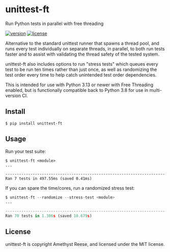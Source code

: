 # unittest-ft

Run Python tests in parallel with free threading

[![version](https://img.shields.io/pypi/v/unittest-ft.svg)](https://pypi.org/project/unittest-ft)
[![license](https://img.shields.io/pypi/l/unittest-ft.svg)](https://github.com/amyreese/unittest-ft/blob/main/LICENSE)

Alternative to the standard unittest runner that spawns a thread pool, and
runs every test individually on separate threads, in parallel, to both run tests
faster and to assist with validating the thread safety of the tested system.

unittest-ft also includes options to run "stress tests" which queues every test
to be run ten times rather than just once, as well as randomizing the test order
every time to help catch unintended test order dependencies.

This is intended for use with Python 3.13 or newer with Free Threading enabled,
but is functionally compatible back to Python 3.8 for use in multi-version CI.


Install
-------

```shell-session
$ pip install unittest-ft
```


Usage
-----

Run your test suite:

```shell-session
$ unittest-ft <module>
...

----------------------------------------------------------------------
Ran 7 tests in 497.55ms (saved 0.41ms)
```

If you can spare the time/cores, run a randomized stress test:

```py
$ unittest-ft --randomize --stress-test <module>
...

----------------------------------------------------------------------
Ran 70 tests in 1.306s (saved 10.679s)
```


License
-------

unittest-ft is copyright Amethyst Reese, and licensed under the MIT license.
